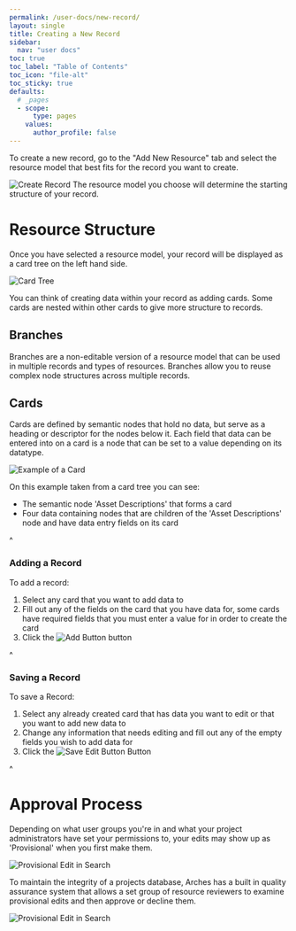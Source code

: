 ```yaml
---
permalink: /user-docs/new-record/
layout: single
title: Creating a New Record
sidebar:
  nav: "user docs"
toc: true
toc_label: "Table of Contents"
toc_icon: "file-alt"
toc_sticky: true
defaults:
  # _pages
  - scope:
      type: pages
    values:
      author_profile: false
---
```


To create a new record, go to the "Add New Resource" tab and select the resource model that best fits for the record you want to create.  

![Create Record]({{site.url}}/assets/images/newRecordAnnotated.png)
The resource model you choose will determine the starting structure of your  record.
# Resource Structure

Once you have selected a resource model, your record will be displayed as a card tree on the left hand side.  

![Card Tree]({{site.url}}/assets/images/cardTreeAnnotated.png)  

You can think of creating data within your record as adding cards. Some cards are nested within other cards to give more structure to records.
## Branches
Branches are a non-editable version of a resource model that can be used in multiple records and types of resources. Branches allow you to reuse complex node structures across multiple records.
## Cards
Cards are defined by semantic nodes that hold no data, but serve as a heading or descriptor for the nodes below it. Each field that data can be entered into on a card is a node that can be set to a value depending on its datatype.

![Example of a Card]({{site.url}}/assets/images/cardExample.png)

On this example taken from a card tree you can see:
- The semantic node 'Asset Descriptions' that forms a card
- Four data containing nodes that are children of the 'Asset Descriptions' node and have data entry fields on its card  

^  
### Adding a Record
To add a record:
1. Select any card that you want to add data to
1. Fill out any of the fields on the card that you have data for, some cards have required fields that you must enter a value for in order to create the card
1. Click the ![Add Button]({{site.url}}/assets/images/addButton.PNG) button

^
### Saving a Record
To save a Record:
1. Select any already created card that has data you want to edit or that you want to add new data to
1. Change any information that needs editing and fill out any of the empty fields you wish to add data for
1. Click the ![Save Edit Button]({{site.url}}/assets/images/saveEditButton.PNG) Button  

^  
# Approval Process
Depending on what user groups you're in and what your project administrators have set your permissions to, your edits may show up as 'Provisional' when you first make them.  

![Provisional Edit in Search]({{site.url}}/assets/images/provEdit.png)


To maintain the integrity of a projects database, Arches has a built in quality assurance system that allows a set group of resource reviewers to examine provisional edits and then approve or decline them.  

![Provisional Edit in Search]({{site.url}}/assets/images/provReview.png)
